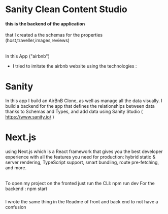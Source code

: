# Sanity Clean Content Studio

#### this is the backend of the application 
that I created a the schemas for the properties (host,traveller,images,reviews)

######
In this App ("airbnb")
- I tried to imitate the airbnb website using the technologies :
# Sanity
In this app I build an AirBnB Clone, as well as manage all the data visually. I build a backend for the app that defines the relationships between  data thanks to Schemas and Types, and add data using Sanity Studio ( https://www.sanity.io/ )

# Next.js
using Next.js which is a React framework that gives you the best developer experience with all the features you need for production: hybrid static & server rendering, TypeScript support, smart bundling, route pre-fetching, and more.



######
To open my project on the fronted just run the CLI: npm run dev
For the backend : npm start

#####

I wrote the same thing in the Readme of front and back end to not have a confusion
